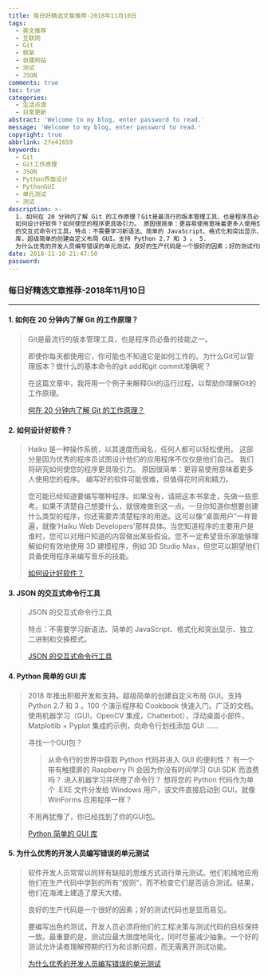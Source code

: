 ```yaml
---
title: 每日好精选文章推荐-2018年11月10日
tags:
  - 美文推荐
  - 互联网
  - Git
  - 框架
  - 自建网站
  - 测试
  - JSON
comments: true
toc: true
categories:
  - 生活点滴
  - 日常更新
abstract: 'Welcome to my blog, enter password to read.'
message: 'Welcome to my blog, enter password to read.'
copyright: true
abbrlink: 2fe41659
keywords:
  - Git
  - Git工作原理
  - JSON
  - Python界面设计
  - PythonGUI
  - 单元测试
  - 测试
description: >-
  1. 如何在 20 分钟内了解 Git 的工作原理？Git是最流行的版本管理工具，也是程序员必备的技能之一。 2.
  如何设计好软件？如何使您的程序更具吸引力。 原因很简单：更容易使用意味着更多人使用您的程序。 编写好的软件可能很难，但值得花时间和精力。 3.  JSON
  的交互式命令行工具，特点：不需要学习新语法、简单的 JavaScript、格式化和突出显示、独立二进制和交换模式。4. Python 简单的 GUI
  库，超级简单的创建自定义布局 GUI。支持 Python 2.7 和 3 。 5.
  为什么优秀的开发人员编写错误的单元测试，良好的生产代码是一个很好的因素；好的测试代码也是显而易见。
date: 2018-11-10 21:47:50
password:
---
```

<script type="text/javascript" src="/js/src/bai.js"></script>

### 每日好精选文章推荐-2018年11月10日
---
#### 1. 如何在 20 分钟内了解 Git 的工作原理？
>  Git是最流行的版本管理工具，也是程序员必备的技能之一。
>  
>  即使你每天都使用它，你可能也不知道它是如何工作的。为什么Git可以管理版本？做什么的基本命令的git add和git commit准确呢？
>  
>  在这篇文章中，我将用一个例子来解释Git的运行过程，以帮助你理解Git的工作原理。
> 
> [何在 20 分钟内了解 Git 的工作原理？](https://www.tutorialdocs.com/article/how-git-works.html)

#### 2. 如何设计好软件？
> Haiku 是一种操作系统，以其速度而闻名，任何人都可以轻松使用。 这部分是因为优秀的程序员试图设计他们的应用程序不仅仅是他们自己。 我们将研究如何使您的程序更具吸引力。 原因很简单：更容易使用意味着更多人使用您的程序。 编写好的软件可能很难，但值得花时间和精力。
> 
> 您可能已经知道要编写哪种程序。如果没有，请把这本书拿走，先做一些思考。如果不清楚自己想要什么，就很难做到这一点。一旦你知道你想要创建什么类型的程序，你还需要弄清楚程序的用途。这可以像“桌面用户”一样普遍，就像'Haiku Web Developers'那样具体。当您知道程序的主要用户是谁时，您可以对用户知道的内容做出某些假设。您不一定希望音乐家能够理解如何有效地使用 3D 建模程序，例如 3D Studio Max，但您可以期望他们具备使用程序来编写音乐的技能。
> 
> [ 如何设计好软件？](https://www.haiku-os.org/docs/HIG/index.xml)

#### 3. JSON 的交互式命令行工具
> JSON 的交互式命令行工具
>
> 特点：不需要学习新语法、简单的 JavaScript、格式化和突出显示、独立二进制和交换模式。
> 
> [ JSON 的交互式命令行工具](https://github.com/antonmedv/fx)

#### 4. Python 简单的 GUI 库
> 2018 年推出积极开发和支持。超级简单的创建自定义布局 GUI。支持 Python 2.7 和 3 。100 个演示程序和 Cookbook 快速入门。广泛的文档。使用机器学习（GUI，OpenCV 集成，Chatterbot），浮动桌面小部件，Matplotlib + Pyplot 集成的示例，向命令行划线添加 GUI ……
> 
> 寻找一个GUI包？
>> 从命令行的世界中获取 Python 代码并进入 GUI 的便利性？
>> 有一个带有触摸屏的 Raspberry Pi 会因为你没有时间学习 GUI SDK 而浪费吗？
>> 进入机器学习并厌倦了命令行？
>> 想将您的 Python 代码作为单个 .EXE 文件分发给 Windows 用户，该文件直接启动到 GUI，就像 WinForms 应用程序一样？
> 
> 不用再犹豫了，你已经找到了你的GUI包。
> 
> [Python 简单的 GUI 库](https://github.com/MikeTheWatchGuy/PySimpleGUI)

#### 5. 为什么优秀的开发人员编写错误的单元测试
> 软件开发人员常常以同样有缺陷的思维方式进行单元测试。他们机械地应用他们在生产代码中学到的所有“规则”，而不检查它们是否适合测试。结果，他们在海滩上建造了摩天大楼。
> 
> 良好的生产代码是一个很好的因素；好的测试代码也是显而易见。
> 
> 要编写出色的测试，开发人员必须将他们的工程决策与测试代码的目标保持一致。最重要的是，测试应最大限度地简化，同时尽量减少抽象。一个好的测试允许读者理解预期的行为和诊断问题，而无需离开测试功能。
> 
> [为什么优秀的开发人员编写错误的单元测试](https://mtlynch.io/good-developers-bad-tests/)

